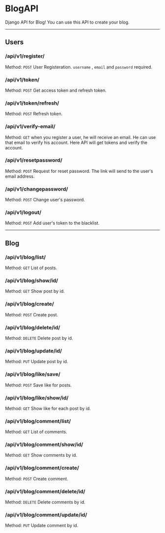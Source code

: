 # BlogAPI
Django API for Blog! You can use this API to create your blog. 

---


## Users

### /api/v1/register/
Method: `POST`
User Registeration. `username` , `email` and `password` required.

### /api/v1/token/
Method: `POST`
Get access token and refresh token.

### /api/v1/token/refresh/
Method: `POST`
Refresh token.

### /api/v1/verify-email/
Method: `GET`
when you register a user, he will receive an email. He can use that email to verify his account. Here API will get tokens and verify the account.

### /api/v1/resetpassword/
Method: `POST`
Request for reset password. The link will send to the user's email address.

### /api/v1/changepassword/
Method: `POST`
Change user's password.

### /api/v1/logout/
Method: `POST`
Add user's token to the blacklist.


---

## Blog
### /api/v1/blog/list/
Method: `GET`
List of  posts.

### /api/v1/blog/show/id/
Method: `GET`
Show post by id.

### /api/v1/blog/create/
Method: `POST`
Create post.


### /api/v1/blog/delete/id/
Method: `DELETE`
Delete post by id.


### /api/v1/blog/update/id/
Method: `PUT`
Update post by id.


### /api/v1/blog/like/save/
Method: `POST`
Save like for posts.

### /api/v1/blog/like/show/id/
Method: `GET`
Show like for each post by id.

### /api/v1/blog/comment/list/
Method: `GET`
List of  comments.

### /api/v1/blog/comment/show/id/
Method: `GET`
Show comments by id.

### /api/v1/blog/comment/create/
Method: `POST`
Create comment.


### /api/v1/blog/comment/delete/id/
Method: `DELETE`
Delete comments by id.


### /api/v1/blog/comment/update/id/
Method: `PUT`
Update comment by id.

